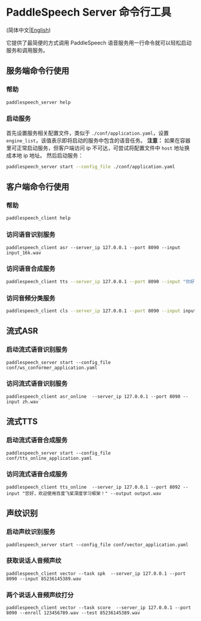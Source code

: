 # PaddleSpeech Server 命令行工具

(简体中文|[English](./README.md))

它提供了最简便的方式调用 PaddleSpeech 语音服务用一行命令就可以轻松启动服务和调用服务。

 ## 服务端命令行使用
 ### 帮助
 ```bash
 paddlespeech_server help
 ```
 ### 启动服务
 首先设置服务相关配置文件，类似于 `./conf/application.yaml`，设置 `engine_list`，该值表示即将启动的服务中包含的语音任务。
 **注意：** 如果在容器里可正常启动服务，但客户端访问 ip 不可达，可尝试将配置文件中 `host` 地址换成本地 ip 地址。
 然后启动服务：
 ```bash
 paddlespeech_server start --config_file ./conf/application.yaml
 ```

 ## 客户端命令行使用
 ### 帮助
 ```bash
 paddlespeech_client help
 ```
 ### 访问语音识别服务 
 ```
 paddlespeech_client asr --server_ip 127.0.0.1 --port 8090 --input input_16k.wav
 ```
 
 ### 访问语音合成服务
 ```bash
 paddlespeech_client tts --server_ip 127.0.0.1 --port 8090 --input "你好，欢迎使用百度飞桨深度学习框架！" --output output.wav
 ```

 ### 访问音频分类服务
 ```bash
 paddlespeech_client cls --server_ip 127.0.0.1 --port 8090 --input input.wav
 ```

## 流式ASR

### 启动流式语音识别服务

```
paddlespeech_server start --config_file conf/ws_conformer_application.yaml
```

### 访问流式语音识别服务

```
paddlespeech_client asr_online  --server_ip 127.0.0.1 --port 8090 --input zh.wav
```

## 流式TTS

### 启动流式语音合成服务

```
paddlespeech_server start --config_file conf/tts_online_application.yaml
```

### 访问流式语音合成服务

```
paddlespeech_client tts_online  --server_ip 127.0.0.1 --port 8092 --input "您好，欢迎使用百度飞桨深度学习框架！" --output output.wav
```

## 声纹识别

### 启动声纹识别服务

```
paddlespeech_server start --config_file conf/vector_application.yaml
```

### 获取说话人音频声纹

```
paddlespeech_client vector --task spk  --server_ip 127.0.0.1 --port 8090 --input 85236145389.wav
```

### 两个说话人音频声纹打分

```
paddlespeech_client vector --task score  --server_ip 127.0.0.1 --port 8090 --enroll 123456789.wav --test 85236145389.wav
```
